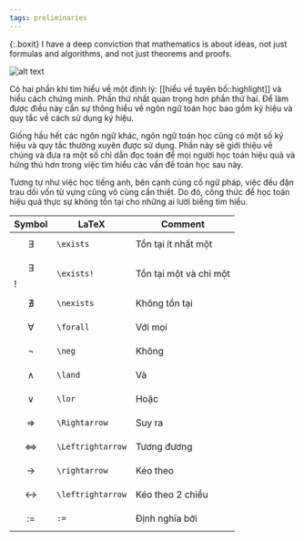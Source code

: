```yaml
---
tags: preliminaries
---
```

{:.boxit}
I have a deep conviction that mathematics is about ideas, not just formulas and algorithms, and not just theorems and proofs.

![alt text](https://images.unsplash.com/photo-1590402494756-10c265b9d736?ixlib=rb-1.2.1&ixid=eyJhcHBfaWQiOjEyMDd9&auto=format&fit=crop&w=750&q=80 "Reading mathematics")

<p class="drop-cap">
Có hai phần khi tìm hiểu về một định lý: [[hiểu về tuyên bố::highlight]] và hiểu cách chứng minh. Phần thứ nhất quan trọng hơn phần thứ hai. Để làm được điều này cần sự thông hiểu về ngôn ngữ toán học bao gồm ký hiệu và quy tắc về cách sử dụng ký hiệu. 
</p>

Giống hầu hết các ngôn ngữ khác, ngôn ngữ toán học cũng có một số ký hiệu và quy tắc thường xuyên được sử dụng. Phần này sẽ giới thiệu về chúng và đưa ra một số chỉ dẫn đọc toán để mọi người học toán hiệu quả và hứng thú hơn trong việc tìm hiểu các vấn đề toán học sau này. 

Tương tự như việc học tiếng anh, bên cạnh củng cố ngữ pháp, việc đều đặn trau dồi vốn từ vựng cũng vô cùng cần thiết. Do đó, công thức để học toán hiệu quả thực sự không tồn tại cho những ai lười biếng tìm hiểu.


Symbol | LaTeX | Comment
--- | --- | ---
$$ \exists $$ | `\exists` | Tồn tại ít nhất một
$$ \exists $$! | `\exists!` | Tồn tại một và chỉ một
$$ \nexists $$ | `\nexists` | Không tồn tại
$$ \forall $$ | `\forall` | Với mọi
$$ \neg $$ | `\neg` | Không
$$ \land $$ | `\land` | Và
$$ \lor $$ | `\lor` | Hoặc
$$ \Rightarrow $$ | `\Rightarrow` | Suy ra
$$ \Leftrightarrow $$ | `\Leftrightarrow` | Tương đương
$$ \rightarrow $$ | `\rightarrow` | Kéo theo
$$ \leftrightarrow $$ | `\leftrightarrow` | Kéo theo 2 chiều
$$ := $$ | `:=` | Định nghĩa bởi

